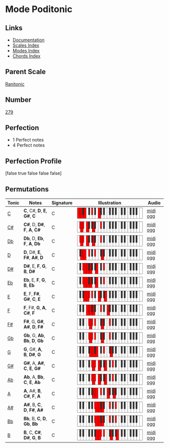 # Mode Poditonic

## Links

- [Documentation](index.md)
- [Scales Index](Scales.md)
- [Modes Index](Modes.md)
- [Chords Index](Chords.md)

## Parent Scale

[Ranitonic](ScaleRanitonic.md)

## Number

[279](https://ianring.com/musictheory/scales/279)

## Perfection

- 1 Perfect notes
- 4 Perfect notes

## Perfection Profile

[false true false false false]

## Permutations

| Tonic | Notes | Signature | Illustration | Audio |
|-------|-------|-----------|--------------|-------|
| [C](ModeCNaturalPoditonic.md) | **C**, C#, **D**, **E**, **G#**, **C** | C | ![CNaturalPoditonic](ModeCNaturalPoditonic.png) | [midi](ModeCNaturalPoditonic.mid) [ogg](ModeCNaturalPoditonic.ogg) |
| [C#](ModeCSharpPoditonic.md) | **C#**, D, **D#**, **F**, **A**, **C#** | C | ![CSharpPoditonic](ModeCSharpPoditonic.png) | [midi](ModeCSharpPoditonic.mid) [ogg](ModeCSharpPoditonic.ogg) |
| [Db](ModeDFlatPoditonic.md) | **Db**, D, **Eb**, **F**, **A**, **Db** | C | ![DFlatPoditonic](ModeDFlatPoditonic.png) | [midi](ModeDFlatPoditonic.mid) [ogg](ModeDFlatPoditonic.ogg) |
| [D](ModeDNaturalPoditonic.md) | **D**, D#, **E**, **F#**, **A#**, **D** | C | ![DNaturalPoditonic](ModeDNaturalPoditonic.png) | [midi](ModeDNaturalPoditonic.mid) [ogg](ModeDNaturalPoditonic.ogg) |
| [D#](ModeDSharpPoditonic.md) | **D#**, E, **F**, **G**, **B**, **D#** | C | ![DSharpPoditonic](ModeDSharpPoditonic.png) | [midi](ModeDSharpPoditonic.mid) [ogg](ModeDSharpPoditonic.ogg) |
| [Eb](ModeEFlatPoditonic.md) | **Eb**, E, **F**, **G**, **B**, **Eb** | C | ![EFlatPoditonic](ModeEFlatPoditonic.png) | [midi](ModeEFlatPoditonic.mid) [ogg](ModeEFlatPoditonic.ogg) |
| [E](ModeENaturalPoditonic.md) | **E**, F, **F#**, **G#**, **C**, **E** | C | ![ENaturalPoditonic](ModeENaturalPoditonic.png) | [midi](ModeENaturalPoditonic.mid) [ogg](ModeENaturalPoditonic.ogg) |
| [F](ModeFNaturalPoditonic.md) | **F**, F#, **G**, **A**, **C#**, **F** | C | ![FNaturalPoditonic](ModeFNaturalPoditonic.png) | [midi](ModeFNaturalPoditonic.mid) [ogg](ModeFNaturalPoditonic.ogg) |
| [F#](ModeFSharpPoditonic.md) | **F#**, G, **G#**, **A#**, **D**, **F#** | C | ![FSharpPoditonic](ModeFSharpPoditonic.png) | [midi](ModeFSharpPoditonic.mid) [ogg](ModeFSharpPoditonic.ogg) |
| [Gb](ModeGFlatPoditonic.md) | **Gb**, G, **Ab**, **Bb**, **D**, **Gb** | C | ![GFlatPoditonic](ModeGFlatPoditonic.png) | [midi](ModeGFlatPoditonic.mid) [ogg](ModeGFlatPoditonic.ogg) |
| [G](ModeGNaturalPoditonic.md) | **G**, G#, **A**, **B**, **D#**, **G** | C | ![GNaturalPoditonic](ModeGNaturalPoditonic.png) | [midi](ModeGNaturalPoditonic.mid) [ogg](ModeGNaturalPoditonic.ogg) |
| [G#](ModeGSharpPoditonic.md) | **G#**, A, **A#**, **C**, **E**, **G#** | C | ![GSharpPoditonic](ModeGSharpPoditonic.png) | [midi](ModeGSharpPoditonic.mid) [ogg](ModeGSharpPoditonic.ogg) |
| [Ab](ModeAFlatPoditonic.md) | **Ab**, A, **Bb**, **C**, **E**, **Ab** | C | ![AFlatPoditonic](ModeAFlatPoditonic.png) | [midi](ModeAFlatPoditonic.mid) [ogg](ModeAFlatPoditonic.ogg) |
| [A](ModeANaturalPoditonic.md) | **A**, A#, **B**, **C#**, **F**, **A** | C | ![ANaturalPoditonic](ModeANaturalPoditonic.png) | [midi](ModeANaturalPoditonic.mid) [ogg](ModeANaturalPoditonic.ogg) |
| [A#](ModeASharpPoditonic.md) | **A#**, B, **C**, **D**, **F#**, **A#** | C | ![ASharpPoditonic](ModeASharpPoditonic.png) | [midi](ModeASharpPoditonic.mid) [ogg](ModeASharpPoditonic.ogg) |
| [Bb](ModeBFlatPoditonic.md) | **Bb**, B, **C**, **D**, **Gb**, **Bb** | C | ![BFlatPoditonic](ModeBFlatPoditonic.png) | [midi](ModeBFlatPoditonic.mid) [ogg](ModeBFlatPoditonic.ogg) |
| [B](ModeBNaturalPoditonic.md) | **B**, C, **C#**, **D#**, **G**, **B** | C | ![BNaturalPoditonic](ModeBNaturalPoditonic.png) | [midi](ModeBNaturalPoditonic.mid) [ogg](ModeBNaturalPoditonic.ogg) |
